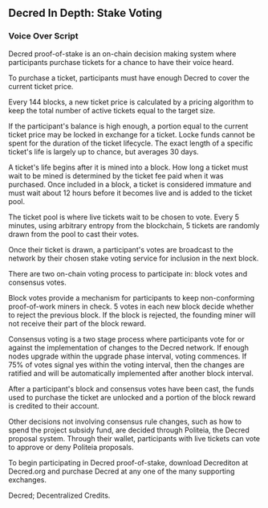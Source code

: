 ## Decred In Depth: Stake Voting
### Voice Over Script

Decred proof-of-stake is an on-chain decision making system where participants purchase tickets for a chance to have their voice heard.

To purchase a ticket, participants must have enough Decred to cover the current ticket price.

Every 144 blocks, a new ticket price is calculated by a pricing algorithm to keep the total number of active tickets equal to the target size.

If the participant's balance is high enough, a portion equal to the current ticket price may be locked in exchange for a ticket. Locke funds cannot be spent for the duration of the ticket lifecycle. The exact length of a specific ticket's life is largely up to chance, but averages 30 days.

A ticket's life begins after it is mined into a block. How long a ticket must wait to be mined is determined by the ticket fee paid when it was purchased. Once included in a block, a ticket is considered immature and must wait about 12 hours before it becomes live and is added to the ticket pool.

The ticket pool is where live tickets wait to be chosen to vote. Every 5 minutes, using arbitrary entropy from the blockchain, 5 tickets are randomly drawn from the pool to cast their votes.

Once their ticket is drawn, a participant's votes are broadcast to the network by their chosen stake voting service for inclusion in the next block.

There are two on-chain voting process to participate in: block votes and consensus votes.

Block votes provide a mechanism for participants to keep non-conforming proof-of-work miners in check. 5 votes in each new block decide whether to reject the previous block. If the block is rejected, the founding miner will not receive their part of the block reward.

Consensus voting is a two stage process where participants vote for or against the implementation of changes to the Decred network. If enough nodes upgrade within the upgrade phase interval, voting commences. If 75% of votes signal yes within the voting interval, then the changes are ratified and will be automatically implemented after another block interval.

After a participant's block and consensus votes have been cast, the funds used to purchase the ticket are unlocked and a portion of the block reward is credited to their account.

Other decisions not involving consensus rule changes, such as how to spend the project subsidy fund, are decided through Politeia, the Decred proposal system. Through their wallet, participants with live tickets can vote to approve or deny Politeia proposals.

To begin participating in Decred proof-of-stake, download Decrediton at Decred.org and purchase Decred at any one of the many supporting exchanges.

Decred; Decentralized Credits.